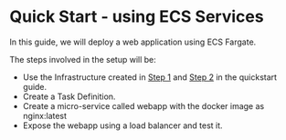 # Quick Start - using ECS Services

In this guide, we will deploy a web application using ECS Fargate.

The steps involved in the setup will be:

* Use the Infrastructure created in [Step 1](../step-1-infrastructure.md) and [Step 2](../step-2-tenant.md) in the quickstart guide.
* Create a Task Definition.
* Create a micro-service called webapp with the docker image as nginx:latest
* Expose the webapp using a load balancer and test it.
